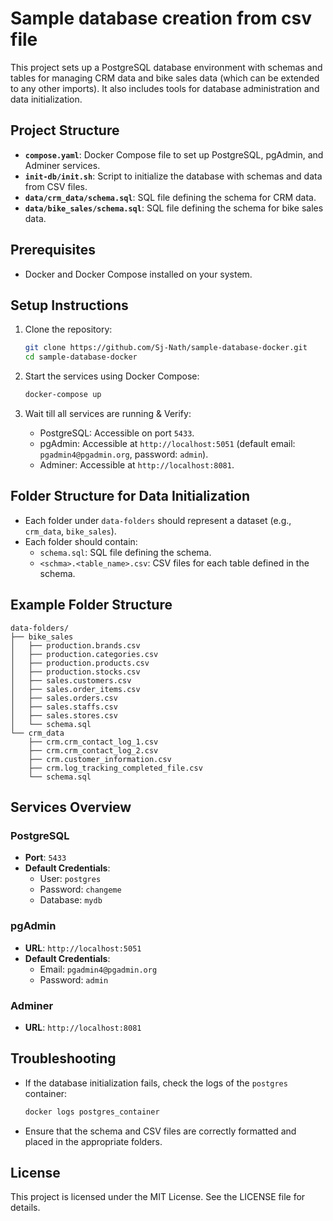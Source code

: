 # Sample database creation from csv file

This project sets up a PostgreSQL database environment with schemas and tables for managing CRM data and bike sales data (which can be extended to any other imports). It also includes tools for database administration and data initialization.

## Project Structure

- **`compose.yaml`**: Docker Compose file to set up PostgreSQL, pgAdmin, and Adminer services.
- **`init-db/init.sh`**: Script to initialize the database with schemas and data from CSV files.
- **`data/crm_data/schema.sql`**: SQL file defining the schema for CRM data.
- **`data/bike_sales/schema.sql`**: SQL file defining the schema for bike sales data.

## Prerequisites

- Docker and Docker Compose installed on your system.

## Setup Instructions

1. Clone the repository:
   ```bash
   git clone https://github.com/Sj-Nath/sample-database-docker.git
   cd sample-database-docker
   ```

2. Start the services using Docker Compose:
   ```bash
   docker-compose up
   ```

3. Wait till all services are running & Verify:
   - PostgreSQL: Accessible on port `5433`.
   - pgAdmin: Accessible at `http://localhost:5051` (default email: `pgadmin4@pgadmin.org`, password: `admin`).
   - Adminer: Accessible at `http://localhost:8081`.

## Folder Structure for Data Initialization

- Each folder under `data-folders` should represent a dataset (e.g., `crm_data`, `bike_sales`).
- Each folder should contain:
  - `schema.sql`: SQL file defining the schema.
  - `<schma>.<table_name>.csv`: CSV files for each table defined in the schema.

## Example Folder Structure

```
data-folders/
├── bike_sales
│   ├── production.brands.csv
│   ├── production.categories.csv
│   ├── production.products.csv
│   ├── production.stocks.csv
│   ├── sales.customers.csv
│   ├── sales.order_items.csv
│   ├── sales.orders.csv
│   ├── sales.staffs.csv
│   ├── sales.stores.csv
│   └── schema.sql
└── crm_data
    ├── crm.crm_contact_log_1.csv
    ├── crm.crm_contact_log_2.csv
    ├── crm.customer_information.csv
    ├── crm.log_tracking_completed_file.csv
    └── schema.sql
```

## Services Overview

### PostgreSQL
- **Port**: `5433`
- **Default Credentials**:
  - User: `postgres`
  - Password: `changeme`
  - Database: `mydb`

### pgAdmin
- **URL**: `http://localhost:5051`
- **Default Credentials**:
  - Email: `pgadmin4@pgadmin.org`
  - Password: `admin`

### Adminer
- **URL**: `http://localhost:8081`

## Troubleshooting

- If the database initialization fails, check the logs of the `postgres` container:
  ```bash
  docker logs postgres_container
  ```

- Ensure that the schema and CSV files are correctly formatted and placed in the appropriate folders.

## License

This project is licensed under the MIT License. See the LICENSE file for details.
